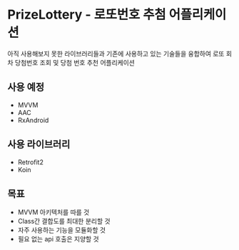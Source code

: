# PrizeLottery - 로또번호 추첨 어플리케이션

아직 사용해보지 못한 라이브러리들과 기존에 사용하고 있는 기술들을 융합하여 로또 회차 당첨번호 조회 및 당첨 번호 추천 어플리케이션

## 사용 예정
- MVVM
- AAC
- RxAndroid


## 사용 라이브러리 
- Retrofit2
- Koin

## 목표
- MVVM 아키텍처를 따를 것
- Class간 결합도를 최대한 분리할 것
- 자주 사용하는 기능을 모듈화할 것
- 필요 없는 api 호출은 지양할 것

